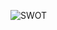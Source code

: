 ![SWOT](https://user-images.githubusercontent.com/98878326/155828624-aeb63cfe-96c2-4166-8fb8-b5bd8a768eb5.png)


